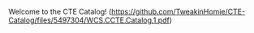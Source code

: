 Welcome to the CTE Catalog!
(https://github.com/TweakinHomie/CTE-Catalog/files/5497304/WCS.CCTE.Catalog.1.pdf)
